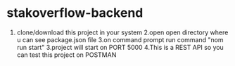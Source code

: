 # stakoverflow-backend
1. clone/download this project in your system 
2.open open directory where u can see package.json file
3.on command prompt run command "nom run start"
3.project will start on PORT 5000
4.This is a REST API so you can test this project on POSTMAN
